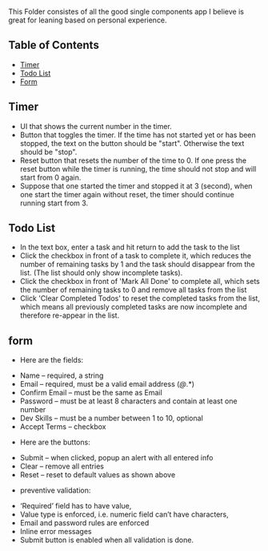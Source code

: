 This Folder consistes of all the good single components app I believe is great for leaning based on personal experience. 

## Table of Contents

- [Timer](#timer)
- [Todo List](#todo-list)
- [Form](#form)


## Timer


* UI that shows the current number in the timer.
*	Button that toggles the timer. If the time has not started yet or has been stopped, the text on the button should be "start". Otherwise the text should be "stop".
*	Reset button that resets the number of the time to 0. If one press the reset button while the timer is running, the time should not stop and will start from 0 again.
*	Suppose that one started the timer and stopped it at 3 (second), when one start the timer again without reset, the timer should continue running start from 3.


## Todo List


* In the text box, enter a task and hit return to add the task to the list
* Click the checkbox in front of a task to complete it, which reduces the number of remaining tasks by 1 and the task should disappear from the list. (The list should only show incomplete tasks).
* Click the checkbox in front of 'Mark All Done' to complete all, which sets the number of remaining tasks to 0 and remove all tasks from the list
* Click 'Clear Completed Todos' to reset the completed tasks from the list, which means all previously completed tasks are now incomplete and therefore re-appear in the list.



## form

* Here are the fields:
- Name – required, a string
- Email – required, must be a valid email address (*@*.*)
- Confirm Email – must be the same as Email
-	Password – must be at least 8 characters and contain at least one number
-	Dev Skills – must be a number between 1 to 10, optional
-	Accept Terms – checkbox
* Here are the buttons:
-	Submit – when clicked, popup an alert with all entered info
-	Clear – remove all entries
-	Reset – reset to default values as shown above
* preventive validation:
-	‘Required’ field has to have value,
-	Value type is enforced, i.e. numeric field can’t have characters,
-	Email and password rules are enforced
-	Inline error messages
-	Submit button is enabled when all validation is done.
